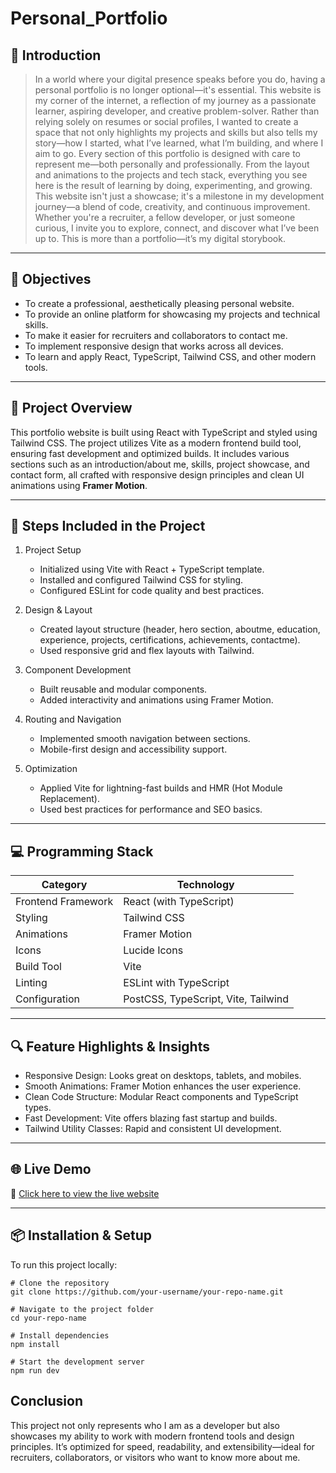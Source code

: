 # Personal_Portfolio
## 🧩 Introduction
> In a world where your digital presence speaks before you do, having a personal portfolio is no longer optional—it's essential. This website is my corner of the internet, a reflection of my journey as a passionate learner, aspiring developer, and creative problem-solver. Rather than relying solely on resumes or social profiles, I wanted to create a space that not only highlights my projects and skills but also tells my story—how I started, what I’ve learned, what I’m building, and where I aim to go. Every section of this portfolio is designed with care to represent me—both personally and professionally. From the layout and animations to the projects and tech stack, everything you see here is the result of learning by doing, experimenting, and growing. This website isn't just a showcase; it's a milestone in my development journey—a blend of code, creativity, and continuous improvement. Whether you're a recruiter, a fellow developer, or just someone curious, I invite you to explore, connect, and discover what I’ve been up to. This is more than a portfolio—it’s my digital storybook.
---

## 🎯 Objectives

- To create a professional, aesthetically pleasing personal website.
- To provide an online platform for showcasing my projects and technical skills.
- To make it easier for recruiters and collaborators to contact me.
- To implement responsive design that works across all devices.
- To learn and apply React, TypeScript, Tailwind CSS, and other modern tools.

---

## 📝 Project Overview

This portfolio website is built using React with TypeScript and styled using Tailwind CSS. The project utilizes Vite as a modern frontend build tool, ensuring fast development and optimized builds. It includes various sections such as an introduction/about me, skills, project showcase, and contact form, all crafted with responsive design principles and clean UI animations using **Framer Motion**.

---

## 🔨 Steps Included in the Project

1. Project Setup
   - Initialized using Vite with React + TypeScript template.
   - Installed and configured Tailwind CSS for styling.
   - Configured ESLint for code quality and best practices.

2. Design & Layout
   - Created layout structure (header, hero section, aboutme, education, experience, projects, certifications, achievements, contactme).
   - Used responsive grid and flex layouts with Tailwind.

3. Component Development
   - Built reusable and modular components.
   - Added interactivity and animations using Framer Motion.

4. Routing and Navigation
   - Implemented smooth navigation between sections.
   - Mobile-first design and accessibility support.

5. Optimization
   - Applied Vite for lightning-fast builds and HMR (Hot Module Replacement).
   - Used best practices for performance and SEO basics.

---

## 💻 Programming Stack

| Category            | Technology            |
|---------------------|------------------------|
| Frontend Framework  | React (with TypeScript)|
| Styling             | Tailwind CSS           |
| Animations          | Framer Motion          |
| Icons               | Lucide Icons           |
| Build Tool          | Vite                   |
| Linting             | ESLint with TypeScript |
| Configuration       | PostCSS, TypeScript, Vite, Tailwind |

---

## 🔍 Feature Highlights & Insights

- Responsive Design: Looks great on desktops, tablets, and mobiles.
- Smooth Animations: Framer Motion enhances the user experience.
- Clean Code Structure: Modular React components and TypeScript types.
- Fast Development: Vite offers blazing fast startup and builds.
- Tailwind Utility Classes: Rapid and consistent UI development.

---

## 🌐 Live Demo

🚀 [Click here to view the live website](#)  


---

## 📦 Installation & Setup

To run this project locally:

```
# Clone the repository
git clone https://github.com/your-username/your-repo-name.git

# Navigate to the project folder
cd your-repo-name

# Install dependencies
npm install

# Start the development server
npm run dev
```
## Conclusion
This project not only represents who I am as a developer but also showcases my ability to work with modern frontend tools and design principles. It’s optimized for speed, readability, and extensibility—ideal for recruiters, collaborators, or visitors who want to know more about me.

